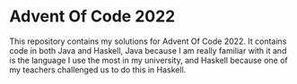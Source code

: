 # Advent Of Code 2022
This repository contains my solutions for Advent Of Code 2022. It contains code in both Java and Haskell, 
Java because I am really familiar with it and is the language I use the most in my university, 
and Haskell because one of my teachers challenged us to do this in Haskell.
